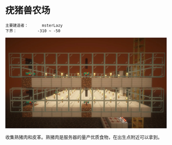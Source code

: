 # 疣猪兽农场

```
主要建造者：		msterLazy
下界：			-310 ~ -50
```

![](/img/place/疣猪兽农场.webp)

收集熟猪肉和皮革。熟猪肉是服务器的量产优质食物，在出生点附近可以拿到。
